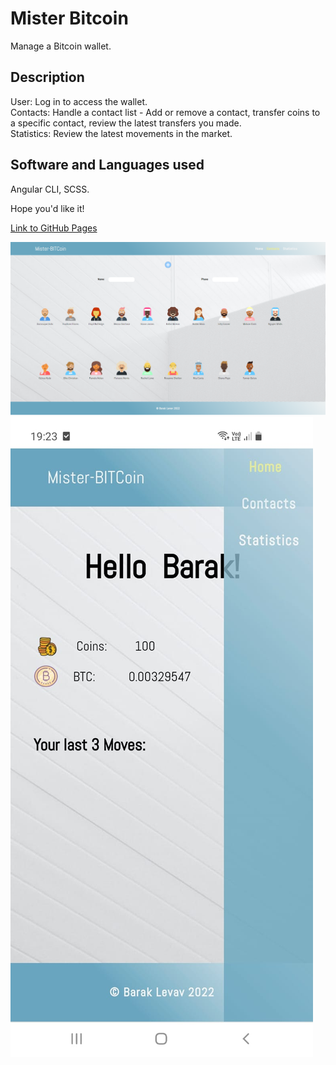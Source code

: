 # Mister Bitcoin

Manage a Bitcoin wallet.

## Description

User: Log in to access the wallet.
<br>
Contacts: Handle a contact list - Add or remove a contact, transfer coins to a specific contact, review the latest transfers you made.
<br>
Statistics: Review the latest movements in the market.

## Software and Languages used

Angular CLI, SCSS.

Hope you'd like it!

<a href="https://barakz13.github.io/mister-bitcoin/" target="blank">Link to GitHub Pages</a>

![My Image](mbfull.png)
![My Image](mbmobile.jpeg)
